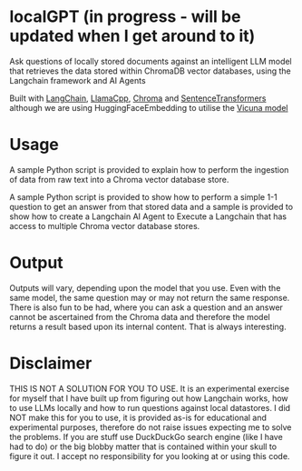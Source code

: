 # localGPT  (in progress - will be updated when I get around to it)
Ask questions of locally stored documents against an intelligent LLM model that retrieves the data stored within ChromaDB vector databases, using the Langchain framework and AI Agents

Built with [LangChain](https://python.langchain.com/en/latest/), [LlamaCpp](https://github.com/ggerganov/llama.cpp), [Chroma](https://www.trychroma.com/) and [SentenceTransformers](https://www.sbert.net/) although we are using HuggingFaceEmbedding to utilise the [Vicuna model](https://huggingface.co/vicuna/ggml-vicuna-13b-1.1)

# Usage
A sample Python script is provided to explain how to perform the ingestion of data from raw text into a Chroma vector database store.

A sample Python script is provided to show how to perform a simple 1-1 question to get an answer from that stored data and a sample is provided to show how to create a Langchain AI Agent to Execute a Langchain that has access to multiple Chroma vector database stores.

# Output
Outputs will vary, depending upon the model that you use.  Even with the same model, the same question may or may not return the same response.  There is also fun to be had, where you can ask a question and an answer cannot be ascertained from the Chroma data and therefore the model returns a result based upon its internal content.  That is always interesting.


# Disclaimer
THIS IS NOT A SOLUTION FOR YOU TO USE.  It is an experimental exercise for myself that I have built up from figuring out how Langchain works, how to use LLMs locally and how to run questions against local datastores.  I did NOT make this for you to use, it is provided as-is for educational and experimental purposes, therefore do not raise issues expecting me to solve the problems.  If you are stuff use DuckDuckGo search engine (like I have had to do) or the big blobby matter that is contained within your skull to figure it out.  I accept no responsibility for you looking at or using this code.
